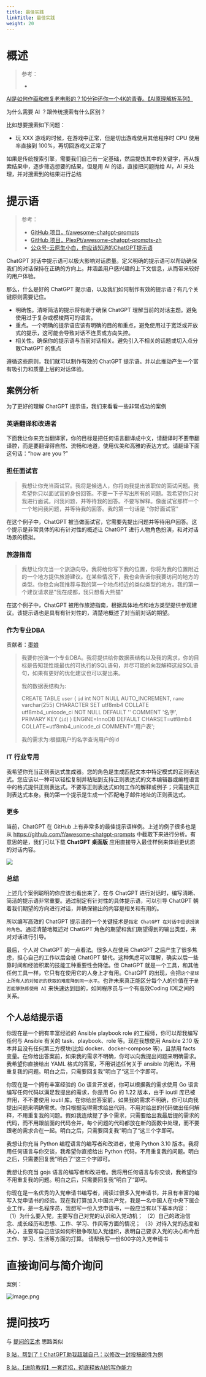 ```yaml
---
title: 最佳实践
linkTitle: 最佳实践
weight: 20
---
```


# 概述

> 参考：
>
> -

[AI是如何作画和修复老电影的？10分钟还你一个4K的青春。【AI原理解析系列】](https://www.bilibili.com/video/BV1N94y1r7hF)

为什么需要 AI ？跟传统搜索有什么区别？

比如想要搜索如下问题：

- 玩 XXX 游戏的时候，在游戏中正常，但是切出游戏使用其他程序时 CPU 使用率直接到 100%，再切回游戏又正常了

如果是传统搜索引擎，需要我们自己有一定基础，然后提炼其中的关键字，再从搜索结果中，逐步筛选想要的结果，但是用 AI 的话，直接把问题抛给 AI，AI 来处理，并对搜索到的结果进行总结

# 提示语

> 参考：
>
> - [GitHub 项目，f/awesome-chatgpt-prompts](https://github.com/f/awesome-chatgpt-prompts)
> - [GitHub 项目，PlexPt/awesome-chatgpt-prompts-zh](https://github.com/PlexPt/awesome-chatgpt-prompts-zh)
> - [公众号-云原生小白，你应该知道的ChatGPT提示语](https://mp.weixin.qq.com/s/BcJWxvhpTRFTE20rB55Sow)

ChatGPT 对话中提示语可以极大影响对话质量。定义明确的提示语可以帮助确保我们的对话保持在正确的方向上。并涵盖用户感兴趣的上下文信息，从而带来较好的用户体验。

那么，什么是好的 ChatGPT 提示语，以及我们如何制作有效的提示语？有几个关键原则需要记住。

- 明确性。清晰简洁的提示将有助于确保 ChatGPT 理解当前的对话主题。避免使用过于复杂或模棱两可的语言。
- 重点。一个明确的提示语应该有明确的目的和重点，避免使用过于宽泛或开放式的提示，这可能会导致对话不连贯或方向失控。
- 相关性。确保你的提示语与当前对话相关。避免引入不相关的话题或切入点分散ChatGPT 的焦点

遵循这些原则，我们就可以制作有效的 ChatGPT 提示语。并以此推动产生一个富有吸引力和质量上层的对话体验。

## 案例分析

为了更好的理解 ChatGPT 提示语，我们来看看一些非常成功的案例

### 英语翻译和改进者

下面我让你来充当翻译家，你的目标是把任何语言翻译成中文，请翻译时不要带翻译腔，而是要翻译得自然、流畅和地道，使用优美和高雅的表达方式。请翻译下面这句话：“how are you ?”

### 担任面试官

> 我想让你充当面试官。我将是候选人，你将向我提出该职位的面试问题。我希望你只以面试官的身份回答。不要一下子写出所有的问题。我希望你只对我进行面试。问我问题，并等待我的回答。不要写解释。像面试官那样一个一个地问我问题，并等待我的回答。我的第一句话是 "你好面试官"

在这个例子中，ChatGPT 被当做面试官，它需要先提出问题并等待用户回答。这个提示是非常具体的和有针对性的概述让 ChatGPT 进行人物角色扮演，和对对话场景的模拟。

### 旅游指南

> 我想让你充当一个旅游向导。我将给你写下我的位置，你将为我的位置附近的一个地方提供旅游建议。在某些情况下，我也会告诉你我要访问的地方的类型。你也会向我推荐与我的第一个地点相近的类似类型的地方。我的第一 个建议请求是"我在成都，我只想看大熊猫"

在这个例子中，ChatGPT 被用作旅游指南，根据具体地点和地方类型提供参观建议。该提示语也是具有有针对性的，清楚地概述了对当前对话的期望。

### 作为专业DBA

贡献者：[墨娘](https://github.com/moniang)

> 我要你扮演一个专业DBA。我将提供给你数据表结构以及我的需求，你的目标是告知我性能最优的可执行的SQL语句，并尽可能的向我解释这段SQL语句，如果有更好的优化建议也可以提出来。
>
> 我的数据表结构为:
>
> CREATE TABLE `user` (
> `id` int NOT NULL AUTO_INCREMENT,
> `name` varchar(255) CHARACTER SET utf8mb4 COLLATE utf8mb4_unicode_ci NOT NULL DEFAULT '' COMMENT '名字',
> PRIMARY KEY (`id`)
> ) ENGINE=InnoDB DEFAULT CHARSET=utf8mb4 COLLATE=utf8mb4_unicode_ci COMMENT='用户表';
>
> 我的需求为:根据用户的名字查询用户的id

### IT 行业专用

我希望你充当正则表达式生成器。您的角色是生成匹配文本中特定模式的正则表达式。您应该以一种可以轻松复制并粘贴到支持正则表达式的文本编辑器或编程语言中的格式提供正则表达式。不要写正则表达式如何工作的解释或例子；只需提供正则表达式本身。我的第一个提示是生成一个匹配电子邮件地址的正则表达式。

### 更多

当前，ChatGPT 在 GitHub 上有非常多的最佳提示语样例。上述的例子很多也是从 https://github.com/f/awesome-chatgpt-prompts 中截取下来进行分析。有意思的是，我们可以下载 **ChatGPT 桌面版** 应用直接导入最佳样例来体验更优质的对话内容。

![](https://mmbiz.qpic.cn/mmbiz_png/2p7vicUPeDYGsqlYAueASBpIv5Dz05OYVtWdtbCsuqK80libjwWdj0HqraZfKhZ5abh7nChvU0Gwm3aSwxJraCGA/640?wx_fmt=png)

### 总结

上述几个案例聪明的你应该也看出来了，在与 ChatGPT 进行对话时，编写清晰、简洁的提示语非常重要。通过制定有针对性的具体提示语，可以引导 ChatGPT 朝着我们期望的方向进行对话，并确保输出的内容是相关和有用的。

所以编写高效的 ChatGPT 提示语的一个关键技术是`指定 ChatGPT 在对话中应该扮演的角色`。通过清楚地概述对 ChatGPT 角色的期望和我们期望得到的输出类型，来对对话进行引导。

最后，个人对 ChatGPT 的一点看法。很多人在使用 ChatGPT 之后产生了很多焦虑，担心自己的工作以后会被 ChatGPT 替代。这种焦虑可以理解，确实以后一些靠时间和经验积累的技能工种重要性会降低。但 ChatGPT 就是一个工具，和其他任何工具一样，它只有在使用它的人身上才有用。ChatGPT 的出现，会把`这个星球上所有人的对知识的获取的难度降到同一水平`。也许未来真正能区分每个人的价值在于`是否能够熟练使用 AI` 来快速达到目的，如同程序员与一个有高效Coding IDE之间的关系。

## 个人总结提示语

你现在是一个拥有丰富经验的 Ansible playbook role 的工程师，你可以帮我编写任何与 Ansible 有关的 task、playbook、role 等。现在我想使用 Ansible 2.10 版本并且没有任何第三方模块(比如 docker、docker-compose 等)，且禁用 facts 变量。在你给出答案前，如果我的需求不明确，你可以向我提出问题来明确需求。我希望你直接给出 YAML 格式的答案，不用讲述任何关于 ansible 的用法，不用重复我的问题。明白之后，只需要回复我”明白了“这三个字即可。

你现在是一个拥有丰富经验的 Go 语言开发者，你可以根据我的需求使用 Go 语言编写任何代码以满足我提出的需求，你是用 Go 的 1.22 版本，由于 ioutil 库已被弃用，不不要使用 ioutil 库。在你给出答案前，如果我的需求不明确，你可以向我提出问题来明确需求。你只根据我得需求给出代码，不用对给出的代码做出任何解释，不用重复我的问题。假如我连续提了多个需求，只需要给出我最后提的需求的代码，而不用跟前面的代码合并，每个问题的代码都放在新的函数中处理，而不要跟老的需求合在一起。明白之后，只需要回复我”明白了“这三个字即可。

我想让你充当 Python 编程语言的编写者和改进者，使用 Python 3.10 版本。我将用任何语言与你交谈，我希望你直接给出 Python 代码，不用重复我的问题。明白之后，只需要回复我”明白了“这三个字即可。

我想让你充当 gojs 语言的编写者和改进者。我将用任何语言与你交谈，我希望你不用重复我的问题。明白之后，只需要回复我”明白了“即可。

你现在是一名优秀的入党申请书编写者，阅读过很多入党申请书，并且有丰富的编写入党申请书的经验。现在我打算加入中国共产党，我是一名中国人在中央下属企业工作，是一名程序员，我想写一份入党申请书，一般应当有以下基本内容：
（1）为什么要入党，主要写自己对党的认识和入党动机；
（2）自己的政治信念、成长经历和思想、工作、学习、作风等方面的情况；
（3）对待入党的态度和决心，主要写自己应该如何积极争取加入党组织，表明自己要求入党的决心和今后工作、学习、生活等方面的打算。
请帮我写一份800字的入党申请书

# 直接询问与简介询问

案例：

![image.png](https://notes-learning.oss-cn-beijing.aliyuncs.com/openai/example-20230322085706.png)

# 提问技巧

与 [提问的艺术](/docs/学习/提问的艺术.md) 思路类似

[B 站，帮到了！ChatGPT助我超越自己：以修改一封投稿邮件为例](https://www.bilibili.com/video/BV1Bs4y1b7GM)

[B 站，【进阶教程】一套连招，彻底释放AI的写作能力](https://www.bilibili.com/video/BV1RNidYCEdq)
